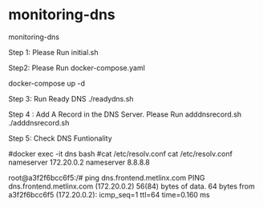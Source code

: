# monitoring-dns
monitoring-dns

Step 1: 
Please Run initial.sh

Step2: Please Run docker-compose.yaml

docker-compose up -d

Step 3: Run Ready DNS
./readydns.sh

Step 4 : Add A Record in the DNS Server. Please Run adddnsrecord.sh
./adddnsrecord.sh

Step 5: Check DNS Funtionality

#docker exec -it dns bash
#cat /etc/resolv.conf
cat /etc/resolv.conf
nameserver 172.20.0.2
nameserver 8.8.8.8

root@a3f2f6bcc6f5:/# ping dns.frontend.metlinx.com
PING dns.frontend.metlinx.com (172.20.0.2) 56(84) bytes of data.
64 bytes from a3f2f6bcc6f5 (172.20.0.2): icmp_seq=1 ttl=64 time=0.160 ms
